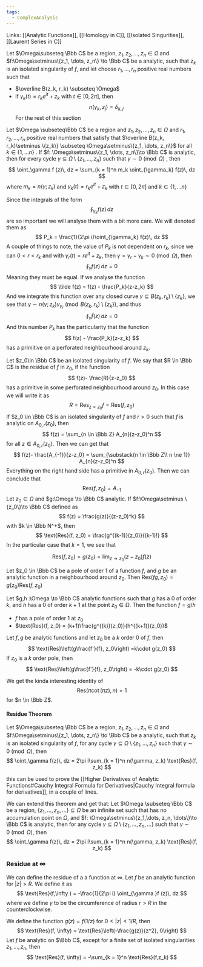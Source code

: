 ```yaml
---
tags:
  - ComplexAnalysis
---
```

Links: [[Analytic Functions]], [[Homology in C]], [[Isolated Singurities]], [[Laurent Series in C]]

Let $\Omega\subseteq \Bbb C$ be a region, $z_1, z_2, \dots, z_n \in \Omega$ and $f:\Omega\setminus\{z_1, \dots, z_n\} \to \Bbb C$ be a analytic, such that $z_k$ is an isolated singularity of $f$, and let choose $r_1, \dots, r_n$ positive real numbers such that 
- $\overline B(z_k, r_k) \subseteq \Omega$ 
- if $\gamma_k(t) = r_k e^{it }+z_k$ with $t\in [0, 2\pi]$, then $$
	n(\gamma_k, z_j) = \delta_{k, j}
	$$
For the rest of this section

Let $\Omega \subseteq\Bbb C$ be a region and $z_1, z_2, \dots, z_n\in \Omega$ and $r_1, r_2, \dots, r_n$ positive real numbers that satisfy that $\overline B(z_k, r_k)\setminus \{z_k\} \subseteq \Omega\setminus\{z_1, \dots, z_n\}$ for all $k \in \{1, \dots n\}$ . If $f: \Omega\setminus\{z_1, \dots, z_n\}\to \Bbb C$ is analytic, then for every cycle $\gamma \subseteq \Omega\setminus\{z_1, \dots, z_n\}$ such that $\gamma \sim 0 \pmod \Omega$ , then 
$$
\oint_\gamma f (z)\, dz = \sum_{k = 1}^n m_k \oint_{\gamma_k} f(z)\, dz 
$$
where $m_k = n(\gamma; z_k)$ and $\gamma_k (t)= r_k e^{it }+z_k$ with $t\in [0, 2\pi]$ and $k \in \{1, \dots n\}$ 

Since the integrals of the form
$$
\oint_{\gamma_k} f(z)\, dz
$$
are so important we will analyse them with a bit more care. We will denoted them as 
$$
P_k = \frac{1}{2\pi i}\oint_{\gamma_k} f(z)\, dz
$$
A couple of things to note, the value of $P_k$ is not dependent on $r_k$, since we can $0 <r<r_k$  and with $\gamma_r (t) = re^{it} +z_k$, then $\gamma = \gamma_r - \gamma_k \sim 0 \pmod \Omega$, then
$$
\oint_\gamma f(z) \, dz = 0 
$$
Meaning they must be equal. 
If we analyse the function
$$
\tilde f(z) = f(z) - \frac{P_k}{z-z_k}
$$
And we integrate this function over any closed curve $\gamma \subseteq B(z_k, r_k)\setminus \{z_k\}$, we see that $\gamma \sim n(\gamma;z_k)\gamma_{\gamma_r} \pmod {B(z_k, r_k)\setminus \{z_k\}}$, and thus 
$$
\oint_\gamma \tilde f(z)\, dz = 0
$$
And this number $P_k$ has the particularity that the function 
$$
f(z) - \frac{P_k}{z-z_k}
$$has a primitive on a perforated neighbourhood around $z_k$. 

Let $z_0\in \Bbb C$ be an isolated singularity of $f$. We say that $R \in \Bbb C$ is the residue of $f$ in $z_0$, if the function
$$
f(z)- \frac{R}{z-z_0}
$$
has a primitive in some perforated neighbourhood around $z_0$. In this case we will write it as
$$
R = \text{Res}_{z = z_0} f = \text{Res}(f, z_0)
$$
If $z_0 \in \Bbb C$ is an isolated singularity of $f$ and $r>0$ such that $f$ is analytic on $A_{0, r}(z_0)$, then 
$$
f(z) = \sum_{n \in \Bbb Z} A_{n}(z-z_0)^n
$$
for all $z \in A_{0, r}(z_0)$. Then we can get that
$$
f(z)- \frac{A_{-1}}{z-z_0} = \sum_{\substack{n \in \Bbb Z\\ n \ne 1}} A_{n}(z-z_0)^n
$$
Everything on the right hand side has a primitive in $A_{0, r}(z_0)$. Then we can conclude that
$$
\text{Res}(f, z_0) = A_{-1}
$$
Let $z_0 \in \Omega$ and $g:\Omega \to \Bbb C$ analytic. If $f:\Omega\setminus \{z_0\}\to \Bbb C$ defined as
$$
f(z) = \frac{g(z)}{(z-z_0)^k}
$$
with $k \in \Bbb N^+$, then
$$
\text{Res}(f, z_0) = \frac{g^{(k-1)}(z_0)}{(k-1)!}
$$
In the particular case that $k = 1$, we see that

$$
\text{Res}(f, z_0) = g(z_0) = \lim_{z \to z_0} (z-z_0)f(z)
$$

Let $z_0 \in \Bbb C$ be a pole of order $1$ of a function $f$, and $g$ be an analytic function in a neighbourhood around $z_0$. Then $\text{Res}(fg, z_0) = g(z_0)\text{Res}(f, z_0)$

Let $g,h :\Omega \to \Bbb C$ analytic functions such that $g$ has a $0$ of order $k$, and $h$ has a $0$ of order $k+1$ at the point $z_0 \in \Omega$. Then the function $f=g/h$
- $f$ has a pole of order $1$ at $z_0$
- $\text{Res}(f, z_0) = (k+1)\frac{g^{(k)}(z_0)}{h^{(k+1)}(z_0)}$

Let $f, g$ be analytic functions and let $z_0$ be a $k$ order $0$ of $f$, then
$$
\text{Res}\left(g\frac{f'}{f}, z_0\right) =k\cdot g(z_0)
$$
If $z_0$ is a $k$ order pole, then 
$$
\text{Res}\left(g\frac{f'}{f}, z_0\right) = -k\cdot g(z_0)
$$

We get the kinda interesting identity of
$$
\text{Res}(\pi\cot(\pi z), n) = 1
$$
for $n \in \Bbb Z$. 
#### Residue Theorem
Let $\Omega\subseteq \Bbb C$ be a region, $z_1, z_2, \dots, z_n \in \Omega$ and $f:\Omega\setminus\{z_1, \dots, z_n\} \to \Bbb C$ be a analytic, such that $z_k$ is an isolated singularity of $f$, for any cycle $\gamma \subseteq \Omega\setminus \{z_1, \dots, z_n\}$  such that $\gamma \sim 0 \pmod \Omega$, then 
$$
\oint_\gamma f(z)\, dz = 2\pi i\sum_{k = 1}^n n(\gamma, z_k) \text{Res}(f, z_k)  
$$

this can be used to prove the [[Higher Derivatives of Analytic Functions#Cauchy Integral Formula for Derivatives|Cauchy Integral formula for derivatives]], in a couple of lines.

We can extend this theorem and get that:
Let $\Omega \subseteq \Bbb C$ be a region, $\{z_1, \dots, z_n, \dots\}\subseteq \Omega$ be an infinite set such that has no accumulation point on $\Omega$, and $f: \Omega\setminus\{z_1,\dots, z_n, \dots\}\to \Bbb C$ is analytic, then for any cycle $\gamma \subseteq \Omega\setminus\{z_1, \dots, z_n, \dots\}$ such that $\gamma \sim 0 \pmod \Omega$, then
$$
\oint_\gamma f(z)\, dz = 2\pi i\sum_{k = 1}^n n(\gamma, z_k) \text{Res}(f, z_k)  
$$

### Residue at $\infty$

We can define the residue of a a function at $\infty$. Let $f$ be an analytic function for $|z|>R$. We define it as
$$
\text{Res}(f,\infty ) = -\frac{1}{2\pi i} \oint_{\gamma }f (z)\, dz
$$
where we define $\gamma$ to be the circumference of radius $r>R$ in the counterclockwise.

We define the function $g(z) = f(1/z)$ for $0 < |z| <1/R$, then 
$$
	\text{Res}(f, \infty) = \text{Res}\left(-\frac{g(z)}{z^2}, 0\right)
$$
Let $f$ be analytic on $\Bbb C$, except for a finite set of isolated singularities $z_1, \dots, z_n$, then
$$
\text{Res}(f, \infty) = -\sum_{k = 1}^n \text{Res}(f,z_k)
$$